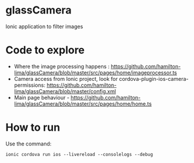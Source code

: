 # glassCamera
Ionic application to filter images

# Code to explore 

- Where the image processing happens : https://github.com/hamilton-lima/glassCamera/blob/master/src/pages/home/imageprocessor.ts
- Camera access from Ionic project, look for cordova-plugin-ios-camera-permissions: https://github.com/hamilton-lima/glassCamera/blob/master/config.xml
- Main page behaviour - https://github.com/hamilton-lima/glassCamera/blob/master/src/pages/home/home.ts

# How to run 

Use the command:
```
ionic cordova run ios --livereload --consolelogs --debug
```
